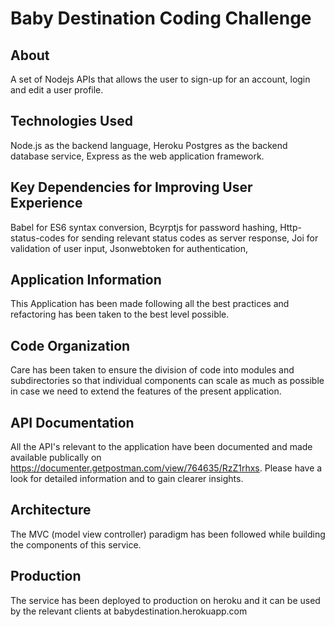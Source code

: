 # Baby Destination Coding Challenge

## About

A set of Nodejs APIs that allows the user to sign-up for an account, login and edit a user profile.

## Technologies Used

Node.js as the backend language, Heroku Postgres as the backend database service, Express as the web application framework.

## Key Dependencies for Improving User Experience
Babel for ES6 syntax conversion, Bcyrptjs for password hashing, Http-status-codes for sending relevant status codes as server response, Joi for validation of user input, Jsonwebtoken for authentication,

## Application Information

This Application has been made following all the best practices and refactoring has been taken to the best level possible.

## Code Organization

Care has been taken to ensure the division of code into modules and subdirectories so that individual components can scale as much as possible in case we need to extend the features of the present application.

## API Documentation

All the API's relevant to the application have been documented and made available publically on https://documenter.getpostman.com/view/764635/RzZ1rhxs. Please have a look for detailed information and to gain clearer insights.

## Architecture

The MVC (model view controller) paradigm has been followed while building the components of this service.

## Production

The service has been deployed to production on heroku and it can be used by the relevant clients at babydestination.herokuapp.com 
